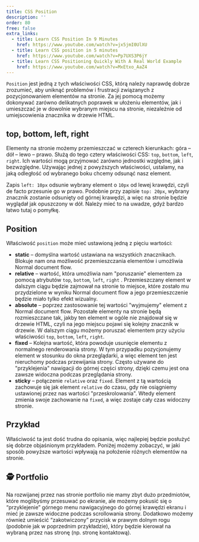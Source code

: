 ```yaml
---
title: CSS Position
description: ''
order: 80
free: false
extra_links:
  - title: Learn CSS Position In 9 Minutes
    href: https://www.youtube.com/watch?v=jx5jmI0UlXU
  - title: Learn CSS position in 5 minutes
    href: https://www.youtube.com/watch?v=Pp7UXS3P6jY
  - title: Learn CSS Positioning Quickly With A Real World Example
    href: https://www.youtube.com/watch?v=MxEtxo_AaZ4
---
```


<script>
	import Codepen from "$lib/components/ui/Codepen.svelte";
</script>

`Position` jest jedną z tych właściwości CSS, którą należy naprawdę dobrze zrozumieć, aby uniknąć problemów i frustracji związanych z pozycjonowaniem elementów na stronie. Za jej pomocą możemy dokonywać zarówno delikatnych poprawek w ułożeniu elementów, jak i umieszczać je w dowolnie wybranym miejscu na stronie, niezależnie od umiejscowienia znacznika w drzewie HTML.

## top, bottom, left, right

Elementy na stronie możemy przemieszczać w czterech kierunkach: góra – dół – lewo – prawo. Służą do tego cztery właściwości CSS: `top`, `bottom`, `left`, `right`. Ich wartości mogą przyjmować zarówno jednostki względne, jak i bezwzględne. Używając jednej z powyższych właściwości, ustalamy, na jaką odległość od wybranego boku chcemy odsunąć nasz element.

Zapis `left: 10px` odsunie wybrany element o `10px` od lewej krawędzi, czyli de facto przesunie go w prawo. Podobnie przy zapisie `top: 20px`, wybrany znacznik zostanie odsunięty od górnej krawędzi, a więc na stronie będzie wyglądał jak opuszczony w dół. Należy mieć to na uwadze, gdyż bardzo łatwo tutaj o pomyłkę.

## Position

Właściwość `position` może mieć ustawioną jedną z pięciu wartości:

- **static** – domyślna wartość ustawiana na wszystkich znacznikach. Blokuje nam ona możliwość przemieszczania elementów i umożliwia Normal document flow.
- **relative** – wartość, która umożliwia nam "poruszanie" elementem za pomocą atrybutów `top`, `bottom`, `left`, `right` . Przemieszczany element w dalszym ciągu będzie zajmował na stronie to miejsce, które zostało mu przydzielone w wyniku Normal document flow a jego przemieszczenie będzie miało tylko efekt wizualny.
- **absolute** – poprzez zastosowanie tej wartości "wyjmujemy" element z Normal document flow. Pozostałe elementy na stronie będą rozmieszczane tak, jakby ten element w ogóle nie znajdował się w drzewie HTML, czyli na jego miejscu pojawi się kolejny znacznik w drzewie. W dalszym ciągu możemy poruszać elementem przy użyciu właściwości `top`, `bottom`, `left`, `right`.
- **fixed** – Kolejna wartość, która powoduje usunięcie elementu z normalnego renderowania strony. W tym przypadku pozycjonujemy element w stosunku do okna przeglądarki, a więc element ten jest nieruchomy podczas przewijania strony. Często używane do "przyklejenia" nawigacji do górnej części strony, dzięki czemu jest ona zawsze widoczna podczas przeglądania strony.
- **sticky** – połączenie `relative` oraz `fixed`. Element z tą wartością zachowuje się jak element `relative` do czasu, gdy nie osiągniemy ustawionej przez nas wartości "przeskrolowania". Wtedy element zmienia swoje zachowanie na `fixed`, a więc zostaje cały czas widoczny stronie.

## Przykład

Właściwość ta jest dość trudna do opisania, więc najlepiej będzie posłużyć się dobrze objaśnionym przykładem. Poniżej możemy zobaczyć, w jaki sposób powyższe wartości wpływają na położenie różnych elementów na stronie.

<Codepen id="yLGQpVR" />

## 🕵️ Portfolio

Na rozwijanej przez nas stronie portfolio nie mamy zbyt dużo przedmiotów, które moglibyśmy przesuwać po ekranie, ale możemy pokusić się o “przyklejenie” górnego menu nawigacyjnego do górnej krawędzi ekranu i mieć je zawsze widoczne podczas scrollowania strony. Dodatkowo możemy również umieścić “zakotwiczony” przycisk w prawym dolnym rogu (podobnie jak w poprzednim przykładzie), który będzie kierował na wybraną przez nas stronę (np. stronę kontaktową).
